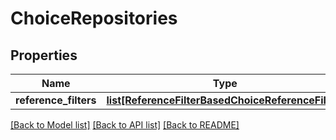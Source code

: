 # ChoiceRepositories

## Properties
Name | Type | Description | Notes
------------ | ------------- | ------------- | -------------
**reference_filters** | [**list[ReferenceFilterBasedChoiceReferenceFilter]**](ReferenceFilterBasedChoiceReferenceFilter.md) |  | [optional] 

[[Back to Model list]](../README.md#documentation-for-models) [[Back to API list]](../README.md#documentation-for-api-endpoints) [[Back to README]](../README.md)

